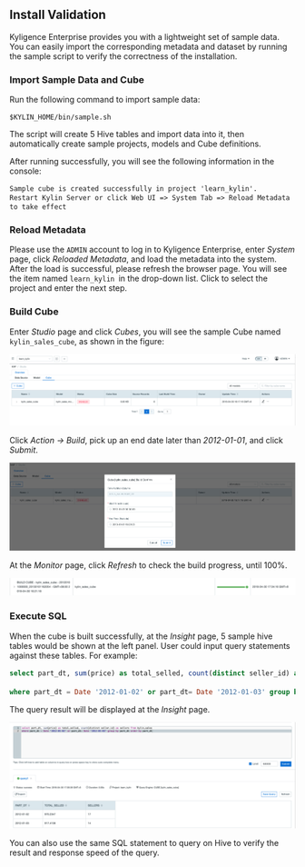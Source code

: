 ## Install Validation

Kyligence Enterprise provides you with a lightweight set of sample data. You can easily import the corresponding metadata and dataset by running the sample script to verify the correctness of the installation.

### Import Sample Data and Cube

Run the following command to import sample data:

```shell
$KYLIN_HOME/bin/sample.sh
```

The script will create 5 Hive tables and import data into it, then automatically create sample projects, models and Cube definitions.

After running successfully, you will see the following information in the console:

```shell
Sample cube is created successfully in project 'learn_kylin'.
Restart Kylin Server or click Web UI => System Tab => Reload Metadata to take effect
```

### Reload Metadata

Please use the `ADMIN` account to log in to Kyligence Enterprise, enter *System* page, click *Reloaded Metadata*, and load the metadata into the system. After the load is successful, please refresh the browser page. You will see the item named `learn_kylin `in the drop-down list. Click to select the project and enter the next step.

### Build Cube

Enter *Studio* page and click *Cubes*, you will see the sample Cube named `kylin_sales_cube`, as shown in the figure:

![](images/kap_learn_kylin.png)

Click *Action -> Build*, pick up an end date later than *2012-01-01*, and click *Submit*.

![](images/kap_build_cube.png)

At the *Monitor* page, click *Refresh* to check the build progress, until 100%.

![](images/insight.png)

### Execute SQL

When the cube is built successfully, at the *Insight* page, 5 sample hive tables would be shown at the left panel. User could input query statements against these tables. For example: 

```sql
select part_dt, sum(price) as total_selled, count(distinct seller_id) as sellers from kylin_sales

where part_dt = Date '2012-01-02' or part_dt= Date '2012-01-03' group by part_dt order by part_dt
```

The query result will be displayed at the *Insight* page.

![](images/kap_query_result.png)

You can also use the same SQL statement to query on Hive to verify the result and response speed of the query.
